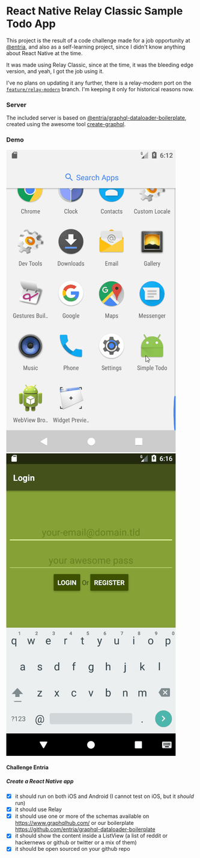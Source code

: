 # React Native Relay Classic Sample Todo App

This project is the result of a code challenge made for a job 
  opportunity at [@entria](https://github.com/entria), and also as a self-learning project, since I didn't know anything about React Native at the time. 

It was made using Relay Classic, since at the time, it was the bleeding edge version, and yeah, I got the job using it.

I've no plans on updating it any further, there is a relay-modern port on the [`feature/relay-modern`](https://github.com/JCMais/react-native-todo-app/tree/feature/relay-modern) branch. I'm keeping it only for historical reasons now.

### Server

The included server is based on [@entria/graphql-dataloader-boilerplate](https://github.com/entria/graphql-dataloader-boilerplate),
 created using the awesome tool  [create-graphql](https://github.com/lucasbento/create-graphql).

### Demo
![Todo Demo 1](./images/todo-1.gif)
![Todo Demo 2](./images/todo-2.gif)

#### Challenge Entria

##### Create a React Native app
- [x] it should run on both iOS and Android (I cannot test on iOS, but it _should_ run)
- [x] it should use Relay
- [x] it should use one or more of the schemas available on https://www.graphqlhub.com/ or our boilerplate https://github.com/entria/graphql-dataloader-boilerplate
- [x] it should show the content inside a ListView (a list of reddit or hackernews or github or twitter or a mix of them)
- [x] it should be open sourced on your github repo 
